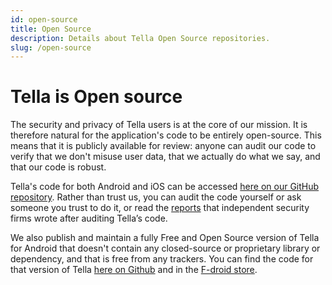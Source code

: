 ```yaml
---
id: open-source
title: Open Source
description: Details about Tella Open Source repositories.
slug: /open-source
---
```



# Tella is Open source

The security and privacy of Tella users is at the core of our mission. It is therefore natural for the application's code to be entirely open-source. This means that it is publicly available for review: anyone can audit our code to verify that we don't misuse user data, that we actually do what we say, and that our code is robust.

Tella's code for both Android and iOS can be accessed [here on our GitHub repository](https://github.com/horizontal-org). Rather than trust us, you can audit the code yourself or ask someone you trust to do it, or read the [reports](/security-and-privacy#security-audits) that independent security firms wrote after auditing Tella’s code.


We also publish and maintain a fully Free and Open Source version of Tella for Android that doesn't contain any closed-source or proprietary library or dependency, and that is free from any trackers. You can find the code for that version of Tella [here on Github](https://github.com/Horizontal-org/Tella-Android-FOSS) and in the [F-droid store](https://f-droid.org/en/packages/org.hzontal.tellaFOSS/).


